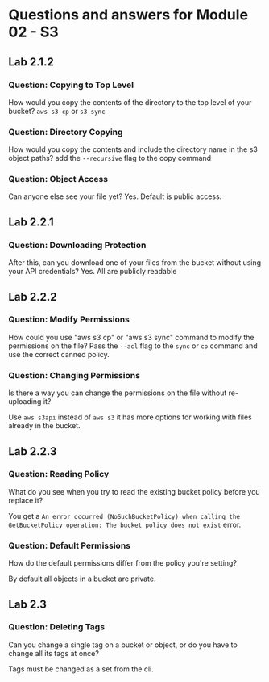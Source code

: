 # Questions and answers for Module 02 - S3

## Lab 2.1.2

### Question: Copying to Top Level

How would you copy the contents of the directory to the top level of your bucket?
`aws s3 cp` or `s3 sync`

### Question: Directory Copying

How would you copy the contents and include the directory name in the s3 object paths?
add the `--recursive` flag to the copy command

### Question: Object Access

Can anyone else see your file yet?
Yes. Default is public access.

## Lab 2.2.1

### Question: Downloading Protection

After this, can you download one of your files from the bucket without using your API credentials?
Yes. All are publicly readable

## Lab 2.2.2

### Question: Modify Permissions

How could you use "aws s3 cp" or "aws s3 sync" command to modify the permissions on the file?
Pass the `--acl` flag to the `sync` or `cp` command and use the correct canned policy.

### Question: Changing Permissions

Is there a way you can change the permissions on the file without re-uploading it?

Use `aws s3api` instead of `aws s3` it has more options for working with files already in the bucket.

## Lab 2.2.3

### Question: Reading Policy

What do you see when you try to read the existing bucket policy before you replace it?

You get a `An error occurred (NoSuchBucketPolicy) when calling the GetBucketPolicy operation: The bucket policy does not exist` error.

### Question: Default Permissions

How do the default permissions differ from the policy you're setting?

By default all objects in a bucket are private.

## Lab 2.3

### Question: Deleting Tags
Can you change a single tag on a bucket or object, or do you have to change all its tags at once?

Tags must be changed as a set from the cli.
